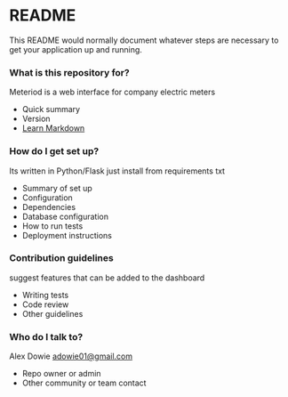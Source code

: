 # README #

This README would normally document whatever steps are necessary to get your application up and running.

### What is this repository for? ###
Meteriod is a web interface for company electric meters
* Quick summary
* Version
* [Learn Markdown](https://bitbucket.org/tutorials/markdowndemo)

### How do I get set up? ###
Its written in Python/Flask 
just install from requirements txt 
* Summary of set up
* Configuration
* Dependencies
* Database configuration
* How to run tests
* Deployment instructions

### Contribution guidelines ###
suggest features that can be added to the dashboard
* Writing tests
* Code review
* Other guidelines

### Who do I talk to? ###
Alex Dowie
adowie01@gmail.com
* Repo owner or admin
* Other community or team contact